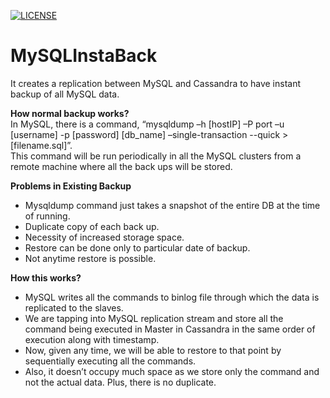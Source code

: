 [![LICENSE](http://img.shields.io/:license-apache-brightgreen.svg)](https://github.com/devoshm/MySQLInstaBack/blob/master/LICENSE)

# MySQLInstaBack

It creates a replication between MySQL and Cassandra to have instant backup of all MySQL data.

**How normal backup works?**<br>
In MySQL, there is a command, “mysqldump –h [hostIP] –P port –u [username] -p [password] [db_name] –single-transaction --quick > [filename.sql]”.<br/>
This command will be run periodically in all the MySQL clusters from a remote machine where all the back ups will be stored.

**Problems in Existing Backup**
<ul>
  <li>Mysqldump command just takes a snapshot of the entire DB at the time of running.</li>
  <li>Duplicate copy of each back up.</li>
  <li>Necessity of increased storage space.</li>
  <li>Restore can be done only to particular date of backup.</li>
  <li>Not anytime restore is possible.</li>
</ul>

**How this works?**
<ul>
  <li>MySQL writes all the commands to binlog file through which the data is replicated to the slaves.</li>
  <li>We are tapping into MySQL replication stream and store all the command being executed in Master in Cassandra in the same order of execution along with timestamp.</li>
  <li>Now, given any time, we will be able to restore to that point by sequentially executing all the commands.</li>
  <li>Also, it doesn’t occupy much space as we store only the command and not the actual data. Plus, there is no duplicate.</li>
</ul>
